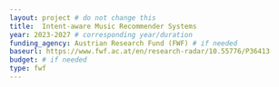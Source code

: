 ```yaml
---
layout: project # do not change this
title: 	Intent-aware Music Recommender Systems
year: 2023-2027	# corresponding year/duration
funding_agency: Austrian Research Fund (FWF) # if needed
baseurl: https://www.fwf.ac.at/en/research-radar/10.55776/P36413
budget: # if needed
type: fwf
---
```

